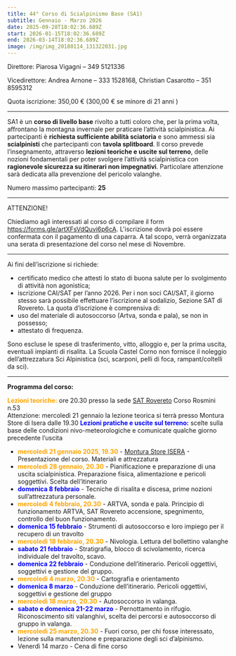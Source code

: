 ```yaml
---
title: 44° Corso di Scialpinismo Base (SA1)
subtitle: Gennaio - Marzo 2026
date: 2025-09-28T18:02:36.689Z
start: 2026-01-15T18:02:36.689Z
end: 2026-03-14T18:02:36.689Z
image: /img/img_20180114_131322031.jpg
---
```

Direttore: Piarosa Vigagni – 349 5121336

Vicedirettore: Andrea Arnone – 333 1528168,
Christian Casarotto – 351 8595312

Quota iscrizione: 350,00 € (300,00 € se minore di 21 anni )

- - -

SA1 è un **corso di livello base** rivolto a tutti coloro che, per la prima volta, affrontano la montagna invernale per praticare l’attività scialpinistica. Ai partecipanti è **richiesta sufficiente abilità sciatoria** e sono ammessi sia **scialpinisti** che partecipanti con **tavola splitboard**.
Il corso prevede l’insegnamento, attraverso **lezioni teoriche e uscite sul terreno**, delle nozioni fondamentali per poter svolgere l’attività scialpinistica con **ragionevole sicurezza su itinerari non impegnativi**.
Particolare attenzione sarà dedicata alla prevenzione del pericolo valanghe. 

Numero massimo partecipanti: **25**

- - -

ATTENZIONE!

Chiediamo agli interessati al corso di compilare il form <https://forms.gle/artXFsVdQuvi6p6cA>.
L'iscrizione dovrà poi essere confermata con il pagamento di una caparra.
A tal scopo, verrà organizzata una serata di presentazione del corso nel mese di Novembre.

- - -

Ai fini dell’iscrizione si richiede:

* certificato medico che attesti lo stato di buona salute per lo svolgimento di
  attività non agonistica;
* iscrizione CAI/SAT per l’anno 2026. Per i non soci CAI/SAT, il giorno stesso
  sarà possibile effettuare l’iscrizione al sodalizio, Sezione SAT di Rovereto. La
  quota d’iscrizione è comprensiva di:
* uso del materiale di autosoccorso (Artva, sonda e pala), se non in possesso;
* attestato di frequenza.

Sono escluse le spese di trasferimento, vitto, alloggio e, per la prima uscita, eventuali
impianti di risalita. La Scuola Castel Corno non fornisce il noleggio dell’attrezzatura
Sci Alpinistica (sci, scarponi, pelli di foca, rampant/coltelli da sci).

- - -

**Programma del corso:**

<font color="orange">**Lezioni teoriche:**</font> ore 20.30 presso la sede [SAT Rovereto](https://maps.app.goo.gl/Wi3UYzciUAhJFHAU7) Corso Rosmini n.53\
Attenzione: mercoledì 21 gennaio la lezione teorica si terrà presso Montura Store di Isera dalle 19.30
<font color="blue">**Lezioni pratiche e uscite sul terreno:** </font> scelte sulla base delle condizioni nivo-meteorologiche e comunicate qualche giorno precedente l’uscita

* <font color="orange">**mercoledì 21 gennaio 2025, 19.30** </font>- [Montura Store ISERA](https://maps.app.goo.gl/giW1ZCt2mnnsZFE36) - Presentazione del corso. Materiali e attrezzatura
* <font color="orange">**mercoledì 28 gennaio, 20.30**</font> - Pianificazione e preparazione di una uscita scialpinistica. Preparazione fisica, alimentazione e pericoli soggettivi. Scelta dell’itinerario
* <font color="blue">**domenica 8 febbraio**</font> - Tecniche di risalita e discesa, prime nozioni sull’attrezzatura personale.
* <font color="orange">**mercoledì 4 febbraio, 20.30** </font> - ARTVA, sonda e pala. Principio di funzionamento ARTVA, SAT Rovereto accensione, spegnimento, controllo del buon funzionamento.
* <font color="blue">**domenica 15 febbraio** </font> - Strumenti di autosoccorso e loro impiego per il recupero di un travolto
* <font color="orange">**mercoledì 18 febbraio, 20.30** </font> - Nivologia. Lettura del bollettino valanghe
* <font color="blue">**sabato 21 febbraio** </font> - Stratigrafia, blocco di scivolamento, ricerca individuale del travolto, scavo.
* <font color="blue">**domenica 22 febbraio** </font> - Conduzione dell’itinerario. Pericoli oggettivi, soggettivi e gestione del gruppo.
* <font color="orange">**mercoledì 4 marzo, 20.30** </font> - Cartografia e orientamento
* <font color="blue">**domenica 8 marzo** </font> - Conduzione dell’itinerario. Pericoli oggettivi, soggettivi e gestione del gruppo
* <font color="orange">**mercoledì 18 marzo, 20.30** </font> - Autosoccorso in valanga.
* <font color="blue">**sabato e domenica 21-22 marzo** </font> - Pernottamento in rifugio. Riconoscimento siti valanghivi, scelta dei percorsi e autosoccorso di gruppo in valanga.
* <font color="orange">**mercoledì 25 marzo, 20.30** </font> - Fuori corso, per chi fosse interessato, lezione sulla manutenzione e preparazione degli sci d’alpinismo.
* Venerdì 14 marzo - Cena di fine corso